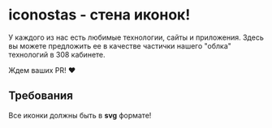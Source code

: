 # iconostas - стена иконок!

У каждого из нас есть любимые технологии, сайты и приложения. Здесь вы можете предложить ее в качестве частички нашего "облка" технологий в 308 кабинете.

Ждем ваших PR! :heart:

## Требования

Все иконки должны быть в **svg** формате!
